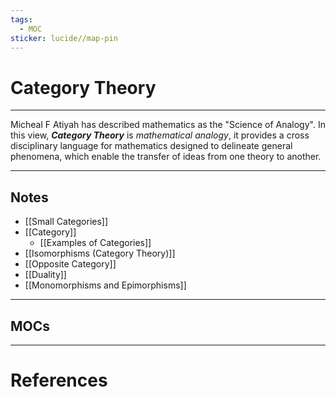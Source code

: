 ```yaml
---
tags:
  - MOC
sticker: lucide//map-pin
---
```

# Category Theory
---
Micheal F Atiyah has described mathematics as the "Science of Analogy". In this view, ***Category Theory*** is *mathematical analogy*, it provides a cross disciplinary language for mathematics designed to delineate general phenomena, which enable the transfer of ideas from one theory to another.


--- 
## Notes
- [[Small Categories]]
- [[Category]]
	- [[Examples of Categories]]
- [[Isomorphisms (Category Theory)]]
- [[Opposite Category]]
- [[Duality]]
- [[Monomorphisms and Epimorphisms]]

--- 
## MOCs

---
# References